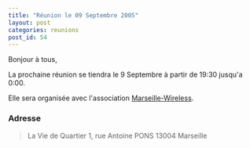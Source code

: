 ```yaml
---
title: "Réunion le 09 Septembre 2005"
layout: post
categories: reunions
post_id: 54
---
```

Bonjour à tous,

La prochaine réunion se tiendra le 9 Septembre à partir de 19:30 jusqu'a 0:00.

Elle sera organisée avec l'association [Marseille-Wireless](http://marseille-wireless.org/).

### Adresse ###

> La Vie de Quartier
> 1, rue Antoine PONS
> 13004 Marseille
